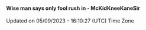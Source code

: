 #### Wise man says only fool rush in - McKidKneeKaneSir
Updated on 05/09/2023 - 16:10:27 (UTC) Time Zone
